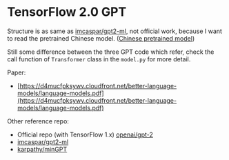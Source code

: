 # TensorFlow 2.0 GPT

Structure is as same as [imcaspar/gpt2-ml](https://github.com/imcaspar/gpt2-ml), not official work, because I want to read the pretrained Chinese model. ([Chinese pretrained model](https://drive.google.com/file/d/1mT_qCQg4AWnAXTwKfsyyRWCRpgPrBJS3))

Still some difference between the three GPT code which refer, check the call function of `Transformer` class in the `model.py` for more detail.

Paper:

- [https://d4mucfpksywv.cloudfront.net/better-language-models/language-models.pdf](https://d4mucfpksywv.cloudfront.net/better-language-models/language-models.pdf)


Other reference repo:

- Official repo (with TensorFlow 1.x) [openai/gpt-2](https://github.com/openai/gpt-2)
- [imcaspar/gpt2-ml](https://github.com/imcaspar/gpt2-ml)
- [karpathy/minGPT](https://github.com/karpathy/minGPT)
